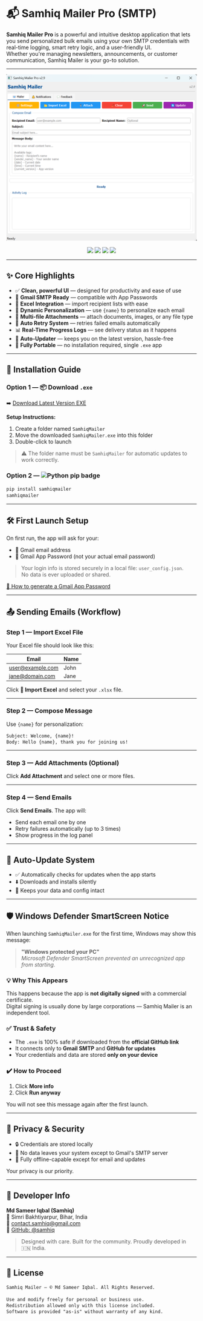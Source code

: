 # 📬 Samhiq Mailer Pro (SMTP)

**Samhiq Mailer Pro** is a powerful and intuitive desktop application that lets you send personalized bulk emails using your own SMTP credentials with real-time logging, smart retry logic, and a user-friendly UI.  
Whether you're managing newsletters, announcements, or customer communication, Samhiq Mailer is your go-to solution.

---

<p align="center">
  <img src="SamhiqMailer.png" alt="Samhiq Mailer Screenshot" width="700">
</p>

<p align="center">
  <img src="https://img.shields.io/badge/SMTP-Gmail%20Supported-blue?style=flat-square" />
  <img src="https://img.shields.io/badge/Status-Stable-brightgreen?style=flat-square" />
  <img src="https://img.shields.io/badge/Platform-Windows%20%7C%20Python-orange?style=flat-square" />
  <img src="https://img.shields.io/badge/License-MIT-red?style=flat-square" />
</p>

---

## ✨ Core Highlights

- ✅ **Clean, powerful UI** — designed for productivity and ease of use  
- 📧 **Gmail SMTP Ready** — compatible with App Passwords  
- 📂 **Excel Integration** — import recipient lists with ease  
- 📝 **Dynamic Personalization** — use `{name}` to personalize each email  
- 📎 **Multi-file Attachments** — attach documents, images, or any file type  
- 🔄 **Auto Retry System** — retries failed emails automatically  
- 📊 **Real-Time Progress Logs** — see delivery status as it happens  
- 🔧 **Auto-Updater** — keeps you on the latest version, hassle-free  
- 💼 **Fully Portable** — no installation required, single `.exe` app  

---

## 🚀 Installation Guide

### Option 1 — 📦 Download `.exe`

➡️ [Download Latest Version EXE](https://github.com/samhiq/SamhiqMailer/releases/latest/download/SamhiqMailer.exe)

**Setup Instructions:**

1. Create a folder named `SamhiqMailer`  
2. Move the downloaded `SamhiqMailer.exe` into this folder  
3. Double-click to launch  

> ⚠️ The folder name must be `SamhiqMailer` for automatic updates to work correctly.

### Option 2 — <img src="https://img.shields.io/badge/Python-Install-blue?logo=python&logoColor=white&style=flat-square" alt="Python pip badge" height="20"/>

```bash
pip install samhiqmailer
samhiqmailer
```

---

## 🛠️ First Launch Setup

On first run, the app will ask for your:

- 📧 Gmail email address  
- 🔐 Gmail App Password (not your actual email password)

> Your login info is stored securely in a local file: `user_config.json`.  
> No data is ever uploaded or shared.

[📖 How to generate a Gmail App Password](https://support.google.com/accounts/answer/185833)

---

## 📤 Sending Emails (Workflow)

### Step 1 — Import Excel File

Your Excel file should look like this:

| Email              | Name     |
|--------------------|----------|
| user@example.com   | John     |
| jane@domain.com    | Jane     |

Click **📁 Import Excel** and select your `.xlsx` file.

---

### Step 2 — Compose Message

Use `{name}` for personalization:

```
Subject: Welcome, {name}!
Body: Hello {name}, thank you for joining us!
```

---

### Step 3 — Add Attachments (Optional)

Click **Add Attachment** and select one or more files.

---

### Step 4 — Send Emails

Click **Send Emails**. The app will:

- Send each email one by one  
- Retry failures automatically (up to 3 times)  
- Show progress in the log panel  

---

## 🔄 Auto-Update System

- ✅ Automatically checks for updates when the app starts  
- ⬇️ Downloads and installs silently  
- 🔐 Keeps your data and config intact  

---

## 🛡️ Windows Defender SmartScreen Notice

When launching `SamhiqMailer.exe` for the first time, Windows may show this message:

> **"Windows protected your PC"**  
> *Microsoft Defender SmartScreen prevented an unrecognized app from starting.*

### 💡 Why This Appears

This happens because the app is **not digitally signed** with a commercial certificate.  
Digital signing is usually done by large corporations — Samhiq Mailer is an independent tool.

### ✅ Trust & Safety

- The `.exe` is 100% safe if downloaded from the **official GitHub link**  
- It connects only to **Gmail SMTP** and **GitHub for updates**  
- Your credentials and data are stored **only on your device**

### ✔️ How to Proceed

1. Click **More info**  
2. Click **Run anyway**  

You will not see this message again after the first launch.

---

## 🔐 Privacy & Security

- 🔒 Credentials are stored locally  
- 🧱 No data leaves your system except to Gmail's SMTP server  
- 📴 Fully offline-capable except for email and updates  

Your privacy is our priority.

---

## 👤 Developer Info

**Md Sameer Iqbal (Samhiq)**  
📍 Simri Bakhtiyarpur, Bihar, India  
📧 [contact.samhiq@gmail.com](mailto:contact.samhiq@gmail.com)  
🔗 [GitHub: @samhiq](https://github.com/samhiq)

> Designed with care. Built for the community. Proudly developed in 🇮🇳 India.

---

## 📄 License

```
Samhiq Mailer — © Md Sameer Iqbal. All Rights Reserved.

Use and modify freely for personal or business use.
Redistribution allowed only with this license included.
Software is provided "as-is" without warranty of any kind.
```
